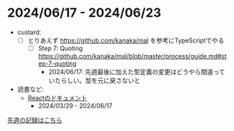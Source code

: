 # 2024/06/17 - 2024/06/23

- custard:
    - [ ] とりあえず <https://github.com/kanaka/mal> を参考にTypeScriptでやる
        - [ ] Step 7: Quoting <https://github.com/kanaka/mal/blob/master/process/guide.md#step-7-quoting>
            - 2024/06/17: 先週最後に加えた型定義の変更はどうやら間違っていたらしい。型を元に戻さないと
- 読書など:
    - [Reactのドキュメント](https://ja.react.dev/learn)
        - 2024/03/29 - 2024/06/17

[先週の記録はこちら](https://github.com/igrep/daily-commits/blob/3b6f7c169c4ba0114e6b842bed5e1337b2455916/yesterday.md)
